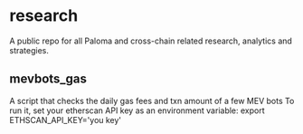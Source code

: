 # research
A public repo for all Paloma and cross-chain related research, analytics and strategies.

## mevbots_gas
A script that checks the daily gas fees and txn amount of a few MEV bots
To run it, set your etherscan API key as an environment variable:
export ETHSCAN_API_KEY='you key'
